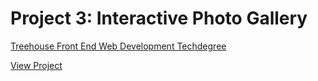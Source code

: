 # Project 3: Interactive Photo Gallery

[Treehouse Front End Web Development Techdegree](https://teamtreehouse.com/techdegree)

[View Project](http://danhayden.github.io/treehouse-fewd-techdegree_project-4)
